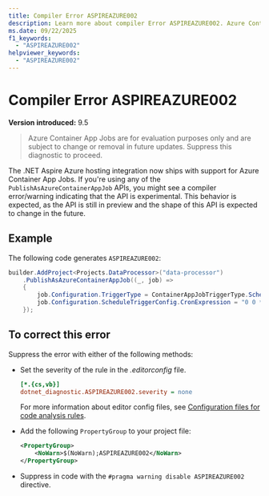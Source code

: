 ```yaml
---
title: Compiler Error ASPIREAZURE002
description: Learn more about compiler Error ASPIREAZURE002. Azure Container App Jobs are for evaluation purposes only and are subject to change or removal in future updates.
ms.date: 09/22/2025
f1_keywords:
  - "ASPIREAZURE002"
helpviewer_keywords:
  - "ASPIREAZURE002"
---
```


# Compiler Error ASPIREAZURE002

**Version introduced:** 9.5

> Azure Container App Jobs are for evaluation purposes only and are subject to change or removal in future updates. Suppress this diagnostic to proceed.

The .NET Aspire Azure hosting integration now ships with support for Azure Container App Jobs. If you're using any of the `PublishAsAzureContainerAppJob` APIs, you might see a compiler error/warning indicating that the API is experimental. This behavior is expected, as the API is still in preview and the shape of this API is expected to change in the future.

## Example

The following code generates `ASPIREAZURE002`:

```csharp
builder.AddProject<Projects.DataProcessor>("data-processor")
    .PublishAsAzureContainerAppJob((_, job) =>
    {
        job.Configuration.TriggerType = ContainerAppJobTriggerType.Schedule;
        job.Configuration.ScheduleTriggerConfig.CronExpression = "0 0 * * *";
    });
```

## To correct this error

Suppress the error with either of the following methods:

- Set the severity of the rule in the _.editorconfig_ file.

  ```ini
  [*.{cs,vb}]
  dotnet_diagnostic.ASPIREAZURE002.severity = none
  ```

  For more information about editor config files, see [Configuration files for code analysis rules](/dotnet/fundamentals/code-analysis/configuration-files).

- Add the following `PropertyGroup` to your project file:

  ```xml
  <PropertyGroup>
      <NoWarn>$(NoWarn);ASPIREAZURE002</NoWarn>
  </PropertyGroup>
  ```

- Suppress in code with the `#pragma warning disable ASPIREAZURE002` directive.
